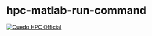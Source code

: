 # hpc-matlab-run-command

[![Cuedo HPC Official](//img.shields.io/static/v1?label=Cuedo%20HPC&message=official&color=blue&style=for-the-badge 'Badge with title Cuedo HPC Official')](https://cuedo.com.au)
